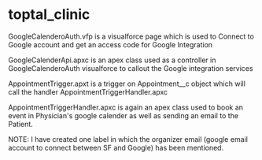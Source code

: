 # toptal_clinic
GoogleCalenderoAuth.vfp is a visualforce page which is used to Connect to Google account and get an access code for Google Integration

GoogleCalenderApi.apxc is an apex class used as a controller in GoogleCalenderoAuth visualforce to callout the Google integration services

AppointmentTrigger.apxt is a trigger on Appointment__c object which will call the handler AppointmentTriggerHandler.apxc

AppointmentTriggerHandler.apxc is again an apex class used to book an event in Physician's google calender as well as sending an email to the Patient.

NOTE: I have created one label in which the organizer email (google email account to connect between SF and Google) has been mentioned.
